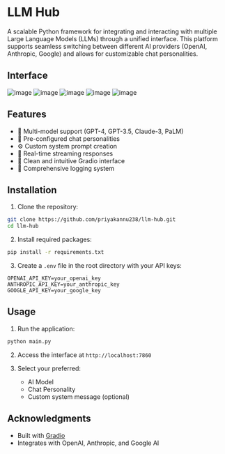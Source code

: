 # LLM Hub

A scalable Python framework for integrating and interacting with multiple Large Language Models (LLMs) through a unified interface. This platform supports seamless switching between different AI providers (OpenAI, Anthropic, Google) and allows for customizable chat personalities.

## Interface

![image](https://github.com/user-attachments/assets/a2a20ad2-1b54-4862-929f-b76268b3a75d)
![image](https://github.com/user-attachments/assets/e67bc187-cebb-413f-ba8a-62e68432cc34)
![image](https://github.com/user-attachments/assets/fe1bd1dc-2034-449b-b668-b4e129757c34)
![image](https://github.com/user-attachments/assets/80157081-097f-418b-91fa-741e3d28c820)
![image](https://github.com/user-attachments/assets/28060d86-b3f3-4c62-91ea-a17fd441176a)

## Features

- 🤖 Multi-model support (GPT-4, GPT-3.5, Claude-3, PaLM)
- 🎯 Pre-configured chat personalities
- ⚙️ Custom system prompt creation
- 🔄 Real-time streaming responses
- 🎨 Clean and intuitive Gradio interface
- 📝 Comprehensive logging system

## Installation

1. Clone the repository:
```bash
git clone https://github.com/priyakannu238/llm-hub.git
cd llm-hub
```

2. Install required packages:
```bash
pip install -r requirements.txt
```

3. Create a `.env` file in the root directory with your API keys:
```env
OPENAI_API_KEY=your_openai_key
ANTHROPIC_API_KEY=your_anthropic_key
GOOGLE_API_KEY=your_google_key
```

## Usage

1. Run the application:
```bash
python main.py
```

2. Access the interface at `http://localhost:7860`

3. Select your preferred:
   - AI Model
   - Chat Personality
   - Custom system message (optional)

## Acknowledgments

- Built with [Gradio](https://gradio.app/)
- Integrates with OpenAI, Anthropic, and Google AI

